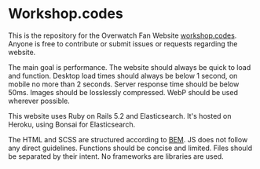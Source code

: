 # Workshop.codes

This is the repository for the Overwatch Fan Website [workshop.codes](https://www.workshop.codes). Anyone is free to contribute or submit issues or requests regarding the website.

The main goal is performance. The website should always be quick to load and function. Desktop load times should always be below 1 second, on mobile no more than 2 seconds. Server response time should be below 50ms. 
Images should be losslessly compressed. WebP should be used wherever possible.

This website uses Ruby on Rails 5.2 and Elasticsearch. It's hosted on Heroku, using Bonsai for Elasticsearch.

The HTML and SCSS are structured according to [BEM](http://getbem.com/naming/).
JS does not follow any direct guidelines. Functions should be concise and limited. Files should be separated by their intent. No frameworks are libraries are used.
